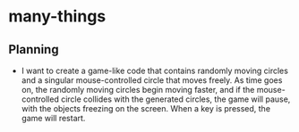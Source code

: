 # many-things

## Planning

* I want to create a game-like code that contains randomly moving circles and a singular mouse-controlled circle that moves freely. As time goes on, the randomly moving circles begin moving faster, and if the mouse-controlled circle collides with the generated circles, the game will pause, with the objects freezing on the screen. When a key is pressed, the game will restart.
